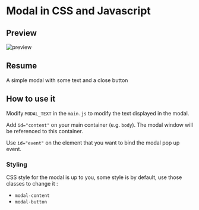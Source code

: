 # Modal in CSS and Javascript
## Preview 
![preview](https://user-images.githubusercontent.com/64157792/97442893-a1df0300-192a-11eb-91a7-305e4a4473af.png)

## Resume
<p>A simple modal with some text and a close button</p>

## How to use it
<p>Modify <code>MODAL_TEXT</code> in the <code>main.js</code> to modify the text displayed in the modal.</p>
<p>Add <code>id="content"</code> on your main container (e.g. <code>body</code>). The modal window will be referenced to this container.</p>
<p>Use <code>id="event"</code> on the element that you want to bind the modal pop up event.</p>

<h3>Styling</h3>
<p>CSS style for the modal is up to you, some style is by default, use those classes to change it :</p>
<ul>
  <li><code>modal-content</code></li>
  <li><code>modal-button</code></li>
</ul>

